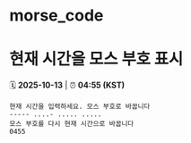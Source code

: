 # morse_code
# 현재 시간을 모스 부호 표시
<!-- MORSE_TIME_START -->
🗓️ **2025-10-13** | ⏰ **04:55 (KST)**

```
현재 시간을 입력하세요. 모스 부호로 바꿉니다
----- ....- ..... .....
모스 부호를 다시 현재 시간으로 바꿉니다
0455
```
<!-- MORSE_TIME_END -->
